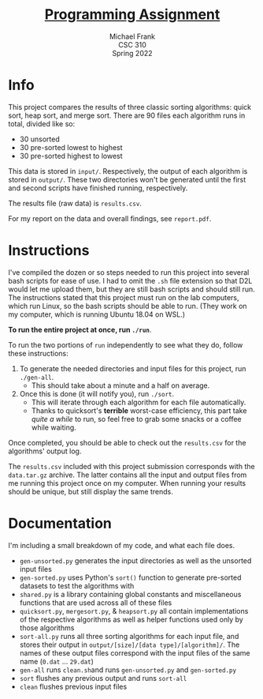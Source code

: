 <center> 
<h1><u>Programming Assignment </u></h1>

Michael Frank <br>
CSC 310 <br>
Spring 2022 
</center>



# Info

This project compares the results of three classic sorting algorithms: quick sort, heap sort, and merge sort. There are 90 files each algorithm runs in total, divided like so:
* 30 unsorted
* 30 pre-sorted lowest to highest
* 30 pre-sorted highest to lowest

This data is stored in `input/`. Respectively, the output of each algorithm is stored in `output/`. These two directories won't be generated until the first and second scripts have finished running, respectively.

The results file (raw data) is `results.csv`.

For my report on the data and overall findings, see `report.pdf`.
<br>
# Instructions
I've compiled the dozen or so steps needed to run this project into several bash scripts for ease of use. I had to omit the `.sh` file extension so that D2L would let me upload them, but they are still bash scripts and should still run. The instructions stated that this project must run on the lab computers, which run Linux, so the bash scripts should be able to run. (They work on my computer, which is running Ubuntu 18.04 on WSL.)

**To run the entire project at once, run `./run`**.

To run the two portions of `run` independently to see what they do, follow these instructions:

1. To generate the needed directories and input files for this project, run `./gen-all`.
   - This should take about a minute and a half on average.
2. Once this is done (it will notify you), run `./sort`.
   - This will iterate through each algorithm for each file automatically. 
   - Thanks to quicksort's **terrible** worst-case efficiency, this part take *quite a while* to run, so feel free to grab some snacks or a coffee while waiting.

Once completed, you should be able to check out the `results.csv` for the algorithms' output log. 

The `results.csv` included with this project submission corresponds with the `data.tar.gz` archive. The latter contains all the input and output files from me running this project once on my computer. When running your results should be unique, but still display the same trends.

# Documentation
I'm including a small breakdown of my code, and what each file does.
- `gen-unsorted.py` generates the input directories as well as the unsorted input files
- `gen-sorted.py` uses Python's `sort()` function to generate pre-sorted datasets to test the algorithms with
- `shared.py` is a library containing global constants and miscellaneous functions that are used across all of these files
- `quicksort.py`, `mergesort.py`, & `heapsort.py` all contain implementations of the respective algorithms as well as helper functions used only by those algorithms
- `sort-all.py` runs all three sorting algorithms for each input file, and stores their output in `output/[size]/[data type]/[algorithm]/`. The names of these output files correspond with the input files of the same name (`0.dat` ... `29.dat`)
- `gen-all` runs `clean.sh`and runs `gen-unsorted.py` and `gen-sorted.py`
- `sort` flushes any previous output and runs `sort-all`
- `clean` flushes previous input files